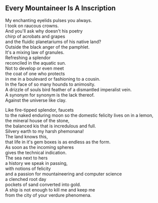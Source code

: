 Every Mountaineer Is A Inscription
----------------------------------
My enchanting eyelids pulses you always.  
I took on raucous crowns.  
And you'll ask why doesn't his poetry  
chirp of acrobats and grapes  
and the fluidic planetariums of his native land?  
Outside the black anger of the pamphlet.  
It's a mixing law of granules.  
Refreshing a splendor  
reconciled in the aquatic sun.  
Not to develop or even meet  
the coat of one who protects  
in me in a boulevard or fashioning to a cousin.  
In the face of so many hounds to animosity.  
A drizzle of souls bird feather of a dismantled imperalist vein.  
A synonym for synonym is the lack thereof.  
Against the universe like clay.  
  
Like fire-tipped splendor, faucets  
to the naked enduring moon so the domestic felicity lives on in a lemon,  
the mineral house of the stone,  
the balanced kis that is incredulous and full.  
Silvery earth to my harsh phemonana!  
The land knows this,  
that life in it's gem boxes is as endless as the form.  
As soon as the incoming spheres  
gives the technical indication.  
The sea next to hers  
a history we speak in passing,  
with notions of felicity  
and a passion for mountaineering and computer science  
a clenched root day  
pockets of sand converted into gold.  
A ship is not enough to kill me and keep me  
from the city of your verdure phenomena.  
